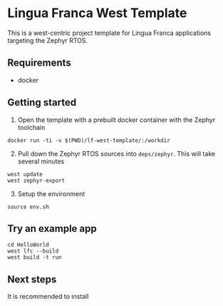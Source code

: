 # Lingua Franca West Template
This is a west-centric project template for Lingua Franca applications targeting the Zephyr RTOS.

## Requirements
- docker

## Getting started
1. Open the template with a prebuilt docker container with the Zephyr toolchain

```shell
docker run -ti -v $(PWD)/lf-west-template/:/workdir 
```

2. Pull down the Zephyr RTOS sources into `deps/zephyr`. This will take several minutes

```shell
west update
west zephyr-export
```

3. Setup the environment

```shell
source env.sh
```

## Try an example app
```
cd HelloWorld
west lfc --build
west build -t run
```


## Next steps
It is recommended to install 